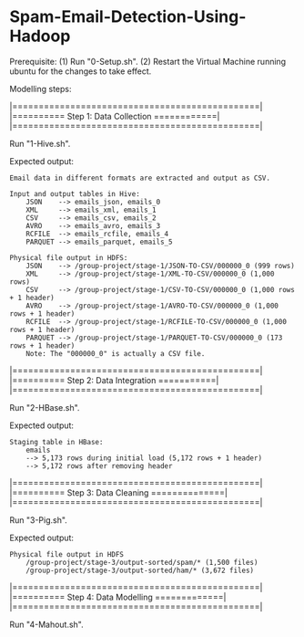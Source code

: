 # Spam-Email-Detection-Using-Hadoop

Prerequisite:
(1) Run "0-Setup.sh".
(2) Restart the Virtual Machine running ubuntu for the changes to take effect.

Modelling steps:

|===============================================|
|========== Step 1: Data Collection ============|
|===============================================|

Run "1-Hive.sh".

Expected output:

    Email data in different formats are extracted and output as CSV.

    Input and output tables in Hive:
        JSON    --> emails_json, emails_0
        XML     --> emails_xml, emails_1
        CSV     --> emails_csv, emails_2
        AVRO    --> emails_avro, emails_3
        RCFILE  --> emails_rcfile, emails_4
        PARQUET --> emails_parquet, emails_5

    Physical file output in HDFS:
        JSON    --> /group-project/stage-1/JSON-TO-CSV/000000_0 (999 rows)
        XML     --> /group-project/stage-1/XML-TO-CSV/000000_0 (1,000 rows)
        CSV     --> /group-project/stage-1/CSV-TO-CSV/000000_0 (1,000 rows + 1 header)
        AVRO    --> /group-project/stage-1/AVRO-TO-CSV/000000_0 (1,000 rows + 1 header)
        RCFILE  --> /group-project/stage-1/RCFILE-TO-CSV/000000_0 (1,000 rows + 1 header)
        PARQUET --> /group-project/stage-1/PARQUET-TO-CSV/000000_0 (173 rows + 1 header)
        Note: The "000000_0" is actually a CSV file.

|===============================================|
|========== Step 2: Data Integration ===========|
|===============================================|

Run "2-HBase.sh".

Expected output:

    Staging table in HBase:
        emails
        --> 5,173 rows during initial load (5,172 rows + 1 header)
        --> 5,172 rows after removing header

|===============================================|
|========== Step 3: Data Cleaning ==============|
|===============================================|

Run "3-Pig.sh".

Expected output:

    Physical file output in HDFS
        /group-project/stage-3/output-sorted/spam/* (1,500 files)
        /group-project/stage-3/output-sorted/ham/* (3,672 files)

|===============================================|
|========== Step 4: Data Modelling =============|
|===============================================|

Run "4-Mahout.sh".
